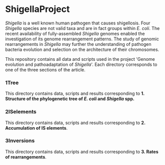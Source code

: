 # ShigellaProject
*Shigella* is a well known human pathogen that causes shigellosis. Four *Shigella* species are not valid taxa and are in fact groups within *E. coli*. The recent availability of fully-assembled *Shigella* genomes enabled the investigation of its genome rearrangement patterns. The study of genomic rearrangements in *Shigella* may further the understanding of pathogen bacteria evolution and selection on the architecture of their chromosomes.

This repository contains all data and scripts used in the project 'Genome evolution and pathoadaptation of _Shigella_'. Each directory corresponds to one of the three sections of the article.

### 1Tree
This directory contains data, scripts and results corresponding to **1. Structure of the phylogenetic tree of _E. coli_ and _Shigella_ spp.**

### 2ISelements
This directory contains data, scripts and results corresponding to **2. Accumulation of IS elements**.

### 3Inversions
This directory contains data, scripts and results corresponding to **3. Rates of rearrangements**.


